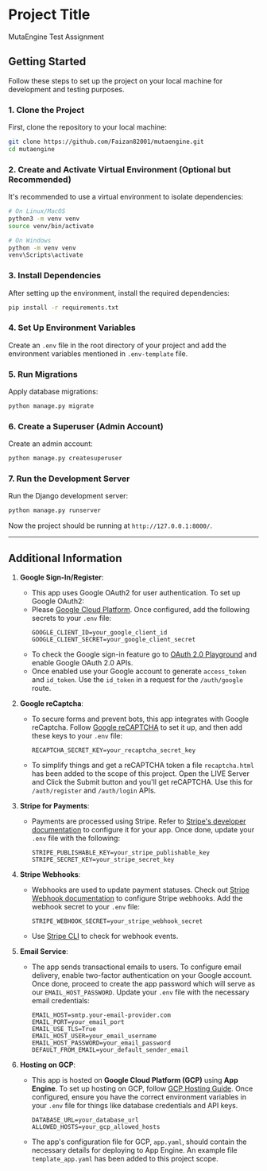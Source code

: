 
# Project Title
MutaEngine Test Assignment

## Getting Started

Follow these steps to set up the project on your local machine for development and testing purposes.

### 1. Clone the Project

First, clone the repository to your local machine:

```bash
git clone https://github.com/Faizan82001/mutaengine.git
cd mutaengine
```

### 2. Create and Activate Virtual Environment (Optional but Recommended)

It's recommended to use a virtual environment to isolate dependencies:

```bash
# On Linux/MacOS
python3 -m venv venv
source venv/bin/activate

# On Windows
python -m venv venv
venv\Scripts\activate
```

### 3. Install Dependencies

After setting up the environment, install the required dependencies:

```bash
pip install -r requirements.txt
```

### 4. Set Up Environment Variables

Create an `.env` file in the root directory of your project and add the environment variables mentioned in `.env-template` file.

### 5. Run Migrations

Apply database migrations:

```bash
python manage.py migrate
```

### 6. Create a Superuser (Admin Account)

Create an admin account:

```bash
python manage.py createsuperuser
```

### 7. Run the Development Server

Run the Django development server:

```bash
python manage.py runserver
```

Now the project should be running at `http://127.0.0.1:8000/`.

---

## Additional Information

1. **Google Sign-In/Register**:
   - This app uses Google OAuth2 for user authentication. To set up Google OAuth2:
   - Please [Google Cloud Platform](https://console.cloud.google.com). Once configured, add the following secrets to your `.env` file:
     ```
     GOOGLE_CLIENT_ID=your_google_client_id
     GOOGLE_CLIENT_SECRET=your_google_client_secret
     ```
    - To check the Google sign-in feature go to [OAuth 2.0 Playground](https://developers.google.com/oauthplayground/) and enable Google OAuth 2.0 APIs.
    - Once enabled use your Google account to generate `access_token` and `id_token`. Use the `id_token` in a request for the `/auth/google` route.

2. **Google reCaptcha**:
   - To secure forms and prevent bots, this app integrates with Google reCaptcha. Follow [Google reCAPTCHA](https://developers.google.com/recaptcha/docs/v3) to set it up, and then add these keys to your `.env` file:
     ```
     RECAPTCHA_SECRET_KEY=your_recaptcha_secret_key
     ```
   - To simplify things and get a reCAPTCHA token a file `recaptcha.html` has been added to the scope of this project. Open the LIVE Server and Click the Submit button and you'll get reCAPTCHA. Use this for `/auth/register` and `/auth/login` APIs.

3. **Stripe for Payments**:
   - Payments are processed using Stripe. Refer to [Stripe's developer documentation](https://docs.stripe.com/development) to configure it for your app. Once done, update your `.env` file with the following:
     ```
     STRIPE_PUBLISHABLE_KEY=your_stripe_publishable_key
     STRIPE_SECRET_KEY=your_stripe_secret_key
     ```

4. **Stripe Webhooks**:
   - Webhooks are used to update payment statuses. Check out [Stripe Webhook documentation]([stripe-webhook-link](https://docs.stripe.com/webhooks)) to configure Stripe webhooks. Add the webhook secret to your `.env` file:
     ```
     STRIPE_WEBHOOK_SECRET=your_stripe_webhook_secret
     ```
   - Use [Stripe CLI](https://docs.stripe.com/stripe-cli) to check for webhook events.

5. **Email Service**:
   - The app sends transactional emails to users. To configure email delivery, enable two-factor authentication on your Google account. Once done, proceed to create the app password which will serve as our `EMAIL_HOST_PASSWORD`. Update your `.env` file with the necessary email credentials:
     ```
     EMAIL_HOST=smtp.your-email-provider.com
     EMAIL_PORT=your_email_port
     EMAIL_USE_TLS=True
     EMAIL_HOST_USER=your_email_username
     EMAIL_HOST_PASSWORD=your_email_password
     DEFAULT_FROM_EMAIL=your_default_sender_email
     ```
6. **Hosting on GCP**:
   - This app is hosted on **Google Cloud Platform (GCP)** using **App Engine**. To set up hosting on GCP, follow [GCP Hosting Guide](https://cloud.google.com/python/django/appengine#windows_2). Once configured, ensure you have the correct environment variables in your `.env` file for things like database credentials and API keys.
     ```
     DATABASE_URL=your_database_url
     ALLOWED_HOSTS=your_gcp_allowed_hosts
     ```
   - The app's configuration file for GCP, `app.yaml`, should contain the necessary details for deploying to App Engine. An example file `template_app.yaml` has been added to this project scope.
